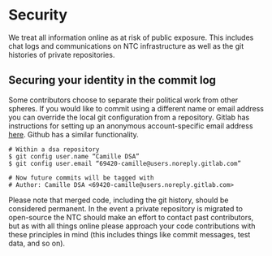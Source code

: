 # Security

We treat all information online as at risk of public exposure. This includes chat logs and communications on NTC infrastructure as well as the git histories of private repositories.

## Securing your identity in the commit log

Some contributors choose to separate their political work from other spheres. If you would like to commit using a different name or email address you can override the local git configuration from a repository. Gitlab has instructions for setting up an anonymous account-specific email address [here](https://docs.gitlab.com/ee/user/profile/index.html#use-an-automatically-generated-private-commit-email). Github has a similar functionality.

```shell
# Within a dsa repository
$ git config user.name “Camille DSA”
$ git config user.email “69420-camille@users.noreply.gitlab.com”

# Now future commits will be tagged with
# Author: Camille DSA <69420-camille@users.noreply.gitlab.com>
```

Please note that merged code, including the git history, should be considered permanent. In the event a private repository is migrated to open-source the NTC should make an effort to contact past contributors, but as with all things online please approach your code contributions with these principles in mind (this includes things like commit messages, test data, and so on).